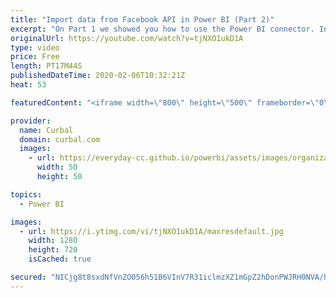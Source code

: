 ```yaml
---
title: "Import data from Facebook API in Power BI (Part 2)"
excerpt: "On Part 1 we showed you how to use the Power BI connector. In this video we skip the connector altogether and show you how to import data from the Facebook API into Power BI. We also show you how to get all comments from posts into Power BI. Enjoy!   Looking for a download file? Go to our Download Center:"
originalUrl: https://youtube.com/watch?v=tjNXO1ukD1A
type: video
price: Free
length: PT17M44S
publishedDateTime: 2020-02-06T10:32:21Z
heat: 53

featuredContent: "<iframe width=\"800\" height=\"500\" frameborder=\"0\" src=\"https://www.youtube.com/embed/tjNXO1ukD1A\" allow=\"accelerometer; autoplay; encrypted-media; gyroscope; picture-in-picture\" allowfullscreen></iframe>"

provider:
  name: Curbal
  domain: curbal.com
  images:
    - url: https://everyday-cc.github.io/powerbi/assets/images/organizations/curbal.com-50x50.jpg
      width: 50
      height: 50

topics:
  - Power BI

images:
  - url: https://i.ytimg.com/vi/tjNXO1ukD1A/maxresdefault.jpg
    width: 1280
    height: 720
    isCached: true

secured: "NICjg8t8sxdNfVnZO056h51B6VInV7R31iclmzXZ1mGpZ2hDonPWJRH0NVA/hiXSWDk/qN9yoEGYTkQuAKEVVm7nxnAWea30o4s/tLqoG1b/uXWzCzD/UWTHMHyTp0JyS/WVu8D8jDh3cyLiXLF5GF04IXQNFuHjuEOH63Yn3PpLsO7qybWy4SY1ZaBbtk5/5dKa6o07cXI0rwlIsM+joAowsOeETj/te0coHRp6uRMEP4dFZdgoQo7hJXFQTmOoz9pve9F6UpaAPUQ/w68WyjYhCMKVdVm4K9ZM0N5Q/QggSPJvHn76Eqbg2ZQMAynvEaTPb1e7ZJB9oE5PRdLsXgAw5m9kV4xYT2NXRL2jlP0zKZRQtPNVFnL/uhaH4X2mk2me6DL76sTqPxQIyT3bkkD4Kx9q7HwJ08lDUX8JLl8=;avBueZssPW5evS79Anvlbg=="
---
```


